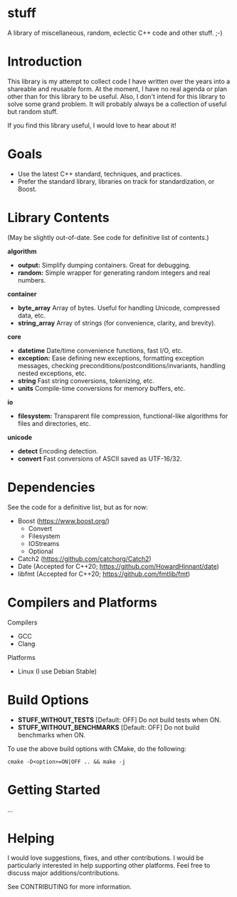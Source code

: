 # stuff

A library of miscellaneous, random, eclectic C++ code and other stuff. ;-)

# Introduction

This library is my attempt to collect code I have written over the years into
a shareable and reusable form. At the moment, I have no real agenda or plan
other than for this library to be useful. Also, I don't intend for this library
to solve some grand problem. It will probably always be a collection of useful
but random stuff.

If you find this library useful, I would love to hear about it!

# Goals

* Use the latest C++ standard, techniques, and practices.
* Prefer the standard library, libraries on track for standardization, or Boost.

# Library Contents
(May be slightly out-of-date. See code for definitive list of contents.)

**algorithm**
  * **output:** Simplify dumping containers. Great for debugging.
  * **random:** Simple wrapper for generating random integers and real numbers.

**container**
  * **byte_array** Array of bytes. Useful for handling Unicode, compressed   
  data, etc.
  * **string_array** Array of strings (for convenience, clarity, and brevity).

**core**
  * **datetime** Date/time convenience functions, fast I/O, etc.
  * **exception:** Ease defining new exceptions, formatting exception messages,
  checking preconditions/postconditions/invariants, handling nested exceptions,
  etc.
  * **string** Fast string conversions, tokenizing, etc.
  * **units** Compile-time conversions for memory buffers, etc.

**io**
  * **filesystem:** Transparent file compression, functional-like algorithms
  for files and directories, etc.

**unicode**
  * **detect** Encoding detection.
  * **convert** Fast conversions of ASCII saved as UTF-16/32.

# Dependencies

See the code for a definitive list, but as for now:
* Boost (https://www.boost.org/)
  * Convert
  * Filesystem
  * IOStreams
  * Optional
* Catch2 (https://github.com/catchorg/Catch2)
* Date (Accepted for C++20; https://github.com/HowardHinnant/date)
* libfmt (Accepted for C++20; https://github.com/fmtlib/fmt)

# Compilers and Platforms

Compilers
* GCC
* Clang

Platforms
* Linux (I use Debian Stable)

# Build Options

* **STUFF_WITHOUT_TESTS** [Default: OFF]  Do not build tests when ON.
* **STUFF_WITHOUT_BENCHMARKS** [Default: OFF]  Do not build benchmarks when ON.

To use the above build options with CMake, do the following:
```
cmake -D<option>=ON|OFF .. && make -j
```


# Getting Started

...

# Helping

I would love suggestions, fixes, and other contributions. I would be
particularly interested in help supporting other platforms.
Feel free to discuss major additions/contributions.

See CONTRIBUTING for more information.
